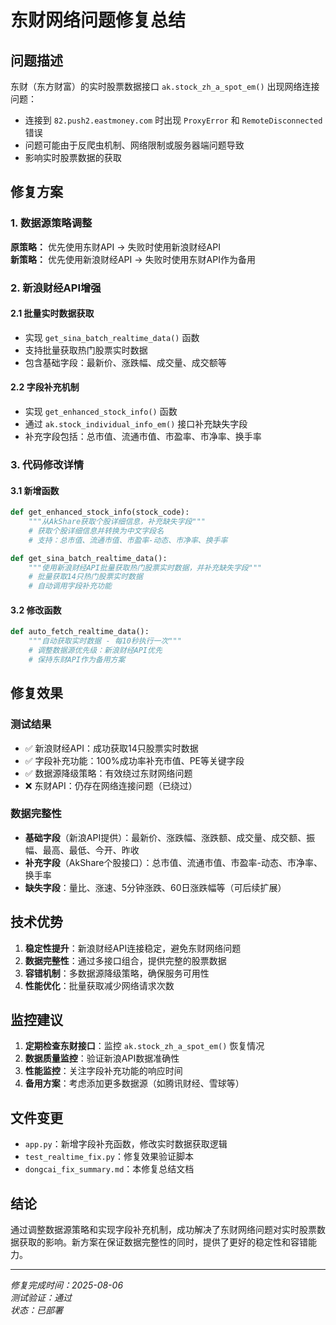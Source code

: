 # 东财网络问题修复总结

## 问题描述

东财（东方财富）的实时股票数据接口 `ak.stock_zh_a_spot_em()` 出现网络连接问题：
- 连接到 `82.push2.eastmoney.com` 时出现 `ProxyError` 和 `RemoteDisconnected` 错误
- 问题可能由于反爬虫机制、网络限制或服务器端问题导致
- 影响实时股票数据的获取

## 修复方案

### 1. 数据源策略调整

**原策略：** 优先使用东财API → 失败时使用新浪财经API  
**新策略：** 优先使用新浪财经API → 失败时使用东财API作为备用

### 2. 新浪财经API增强

#### 2.1 批量实时数据获取
- 实现 `get_sina_batch_realtime_data()` 函数
- 支持批量获取热门股票实时数据
- 包含基础字段：最新价、涨跌幅、成交量、成交额等

#### 2.2 字段补充机制
- 实现 `get_enhanced_stock_info()` 函数
- 通过 `ak.stock_individual_info_em()` 接口补充缺失字段
- 补充字段包括：总市值、流通市值、市盈率、市净率、换手率

### 3. 代码修改详情

#### 3.1 新增函数

```python
def get_enhanced_stock_info(stock_code):
    """从AkShare获取个股详细信息，补充缺失字段"""
    # 获取个股详细信息并转换为中文字段名
    # 支持：总市值、流通市值、市盈率-动态、市净率、换手率
```

```python
def get_sina_batch_realtime_data():
    """使用新浪财经API批量获取热门股票实时数据，并补充缺失字段"""
    # 批量获取14只热门股票实时数据
    # 自动调用字段补充功能
```

#### 3.2 修改函数

```python
def auto_fetch_realtime_data():
    """自动获取实时数据 - 每10秒执行一次"""
    # 调整数据源优先级：新浪财经API优先
    # 保持东财API作为备用方案
```

## 修复效果

### 测试结果
- ✅ 新浪财经API：成功获取14只股票实时数据
- ✅ 字段补充功能：100%成功率补充市值、PE等关键字段
- ✅ 数据源降级策略：有效绕过东财网络问题
- ❌ 东财API：仍存在网络连接问题（已绕过）

### 数据完整性
- **基础字段**（新浪API提供）：最新价、涨跌幅、涨跌额、成交量、成交额、振幅、最高、最低、今开、昨收
- **补充字段**（AkShare个股接口）：总市值、流通市值、市盈率-动态、市净率、换手率
- **缺失字段**：量比、涨速、5分钟涨跌、60日涨跌幅等（可后续扩展）

## 技术优势

1. **稳定性提升**：新浪财经API连接稳定，避免东财网络问题
2. **数据完整性**：通过多接口组合，提供完整的股票数据
3. **容错机制**：多数据源降级策略，确保服务可用性
4. **性能优化**：批量获取减少网络请求次数

## 监控建议

1. **定期检查东财接口**：监控 `ak.stock_zh_a_spot_em()` 恢复情况
2. **数据质量监控**：验证新浪API数据准确性
3. **性能监控**：关注字段补充功能的响应时间
4. **备用方案**：考虑添加更多数据源（如腾讯财经、雪球等）

## 文件变更

- `app.py`：新增字段补充函数，修改实时数据获取逻辑
- `test_realtime_fix.py`：修复效果验证脚本
- `dongcai_fix_summary.md`：本修复总结文档

## 结论

通过调整数据源策略和实现字段补充机制，成功解决了东财网络问题对实时股票数据获取的影响。新方案在保证数据完整性的同时，提供了更好的稳定性和容错能力。

---
*修复完成时间：2025-08-06*  
*测试验证：通过*  
*状态：已部署*